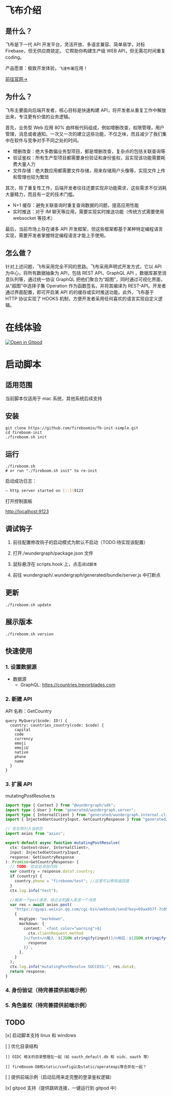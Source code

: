 # 飞布介绍

## 是什么？

飞布是下一代 API 开发平台，灵活开放、多语言兼容、简单易学，对标 Firebase，但无供应商锁定。 它帮助你构建生产级 WEB API，但无需花时间重复 coding。

产品愿景：极致开发体验，`飞速布署`应用！

[前往官网->](https://www.fireboom.io/)

## 为什么？

飞布主要面向后端开发者，核心目标是快速构建 API，将开发者从重复工作中解放出来，专注更有价值的业务逻辑。

首先，业务型 Web 应用 80% 由样板代码组成，例如增删改查，权限管理，用户管理，消息或者通知。一次又一次的建立这些功能，不仅乏味，而且减少了我们集中在软件与竞争对手不同之处的时间。

- 增删改查：绝大多数偏业务型项目，都是增删改查，复杂点的包括关联查询等
- 验证鉴权：所有生产型项目都需要身份验证和身份鉴权，且实现该功能需要耗费大量人力
- 文件存储：绝大数应用都需要文件存储，用来存储用户头像等，实现文件上传和管理也较为繁琐

其次，除了重复性工作，后端开发者往往还要实现非功能需求，这些需求不仅消耗大量精力，而且有一定的技术门槛。

- N+1 缓存：避免关联查询时重复查询数据的问题，提高应用性能
- 实时推送：对于 IM 聊天等应用，需要实现实时推送功能（传统方式需要使用 websocket 等技术）

最后，当前市场上存在诸多 API 开发框架，但这些框架都基于某种特定编程语言实现，需要开发者掌握特定编程语言才能上手使用。

## 怎么做？

针对上述问题，飞布采用完全不同的思路。飞布采用声明式开发方式，它以 API 为中心，将所有数据抽象为 API，包括 REST API，GraphQL API ，数据库甚至消息队列等，通过统一协议 GraphQL 把他们聚合为“超图”，同时通过可视化界面，从“超图”中选择子集 Operation 作为函数签名，并将其编译为 REST-API。开发者通过界面配置，即可开启某 API 的的缓存或实时推送功能。此外，飞布基于 HTTP 协议实现了 HOOKS 机制，方便开发者采用任何喜欢的语言实现自定义逻辑。

# 在线体验

[![Open in Gitpod](https://gitpod.io/button/open-in-gitpod.svg)](https://gitpod.io/#https://github.com/fireboomio/fb-init-simple)

# 启动脚本

## 适用范围

当前脚本仅适用于 mac 系统，其他系统后续支持

## 安装

```shell
git clone https://github.com/fireboomio/fb-init-simple.git
cd fireboom-init
./fireboom.sh init
```

## 运行

```shell
./fireboom.sh
# or run "./fireboom.sh init" to re-init
```

启动成功日志：

```sh
⇨ http server started on [::]:9123
```

打开控制面板

[http://localhost:9123](http://localhost:9123)

## 调试钩子

1. 前往配置修改钩子的启动模式为默认不启动（TODO:待实现该配置）

2. 打开./wundergraph/package.json 文件

3. 鼠标悬浮在 scripts.hook 上，点击`调试脚本`

4. 前往 wundergraph/.wundergraph/generated/bundle/server.js 中打断点

## 更新

```shell
./fireboom.sh update
```

## 展示版本

```shell
./fireboom.sh version
```

## 快速使用

### 1. 设置数据源

- 数据源
  - GraphQL: https://countries.trevorblades.com

### 2. 新建 API

API 名称：GetCountry

```gql
query MyQuery($code: ID!) {
  country: countries_country(code: $code) {
    capital
    code
    currency
    emoji
    emojiU
    native
    phone
    name
  }
}
```

### 3. 扩展 API

mutatingPostResolve.ts

```typescript
import type { Context } from "@wundergraph/sdk";
import type { User } from "generated/wundergraph.server";
import type { InternalClient } from "generated/wundergraph.internal.client";
import { InjectedGetCountryInput, GetCountryResponse } from "generated/models";

// 在左侧引入当前包
import axios from "axios";

export default async function mutatingPostResolve(
  ctx: Context<User, InternalClient>,
  input: InjectedGetCountryInput,
  response: GetCountryResponse
): Promise<GetCountryResponse> {
  // TODO: 在此处添加代码
  var country = response.data?.country;
  if (country) {
    country.phone = "fireboom/test"; //这里可以修改返回值
  }
  ctx.log.info("test");

  //触发一个post请求，给企业机器人发送一个消息
  var res = await axios.post(
    "https://qyapi.weixin.qq.com/cgi-bin/webhook/send?key=69aa957f-7c05-49b3-9e9d-8859a53ea692",
    {
      msgtype: "markdown",
      markdown: {
        content: `<font color="warning">${
          ctx.clientRequest.method
        }</font>/n输入：${JSON.stringify(input)}/n响应：${JSON.stringify(
          response
        )}`,
      },
    }
  );
  ctx.log.info("mutatingPostResolve SUCCESS:", res.data);
  return response;
}
```

### 4. 身份验证（待完善提供前端示例）

### 5. 角色鉴权（待完善提供前端示例）

## TODO

[x] 启动脚本支持 linux 和 windows

[ ] 优化目录结构

    [] OIDC 相关的目录整理在一起（如 oauth_default.db 和 oidc、oauth 等）

    [] fireBooom-DB和static/config以及static/operateapi等合并在一起？

[ ] 提供前端示例（启动后用来走完整的登录鉴权逻辑）

[x] gitpod 支持（提供跳转连接，一键运行到 gitpod 中）
